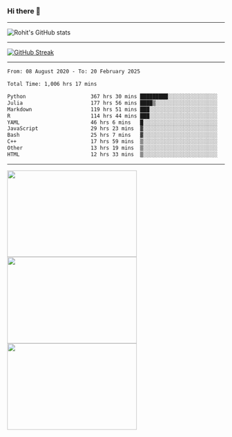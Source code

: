 ### Hi there 👋

<hr/>

![Rohit's GitHub stats](https://github-readme-stats.vercel.app/api?username=RohitRathore1&show_icons=true&theme=transparent)

<hr/>

[![GitHub Streak](http://github-readme-streak-stats.herokuapp.com?user=RohitRathore1&theme=dark&mode=weekly)](https://git.io/streak-stats)

<hr/>

<!--START_SECTION:waka-->

```txt
From: 08 August 2020 - To: 20 February 2025

Total Time: 1,006 hrs 17 mins

Python                     367 hrs 30 mins █████████░░░░░░░░░░░░░░░░   36.52 %
Julia                      177 hrs 56 mins ████▒░░░░░░░░░░░░░░░░░░░░   17.68 %
Markdown                   119 hrs 51 mins ███░░░░░░░░░░░░░░░░░░░░░░   11.91 %
R                          114 hrs 44 mins ███░░░░░░░░░░░░░░░░░░░░░░   11.40 %
YAML                       46 hrs 6 mins   █░░░░░░░░░░░░░░░░░░░░░░░░   04.58 %
JavaScript                 29 hrs 23 mins  ▓░░░░░░░░░░░░░░░░░░░░░░░░   02.92 %
Bash                       25 hrs 7 mins   ▓░░░░░░░░░░░░░░░░░░░░░░░░   02.50 %
C++                        17 hrs 59 mins  ▒░░░░░░░░░░░░░░░░░░░░░░░░   01.79 %
Other                      13 hrs 19 mins  ▒░░░░░░░░░░░░░░░░░░░░░░░░   01.32 %
HTML                       12 hrs 33 mins  ▒░░░░░░░░░░░░░░░░░░░░░░░░   01.25 %
```

<!--END_SECTION:waka-->

<hr/>

<p>
  <img src="https://wakatime.com/share/@TeAmp0is0N/0205e68a-e5ed-48bf-b870-3c94c1fa77d3.svg" width="300" height="200">
  <img src="https://wakatime.com/share/@TeAmp0is0N/3935ee43-08a3-493e-8b95-60c1f9204b15.svg" width="300" height="200">
  <img src="https://wakatime.com/share/@TeAmp0is0N/8717aacc-7340-44e0-abb1-987dc9823fcd.svg" width="300" height="200">
</p>




